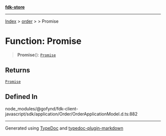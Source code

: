 [**fdk-store**](../../../README.md)
***

[Index](../../../API.md) > [order](../../README.md) > [<internal>](../README.md) > Promise

# Function: Promise

> **Promise**(): [`Promise`](../type-aliases/type-alias.Promise.md)

## Returns

[`Promise`](../type-aliases/type-alias.Promise.md)

## Defined In

node\_modules/@gofynd/fdk-client-javascript/sdk/application/Order/OrderApplicationModel.d.ts:882

***
Generated using [TypeDoc](https://typedoc.org/) and [typedoc-plugin-markdown](https://www.npmjs.com/package/typedoc-plugin-markdown)
